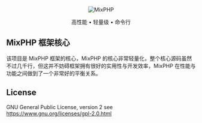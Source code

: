 <br>

<p align="center">
<img src="https://box.kancloud.cn/90f9b3c1d667aefa77b09ea1b7ffb054_120x120.png" alt="MixPHP">
</p>

<p align="center">高性能 • 轻量级 • 命令行</p>

## MixPHP 框架核心

该项目是 MixPHP 框架的核心，MixPHP 的核心非常轻量化，整个核心源码虽然不过几千行，但这并不妨碍框架拥有很好的实用性与开发效率，MixPHP 在性能与功能之间做到了一个非常好的平衡关系。

## License

GNU General Public License, version 2 see https://www.gnu.org/licenses/gpl-2.0.html
